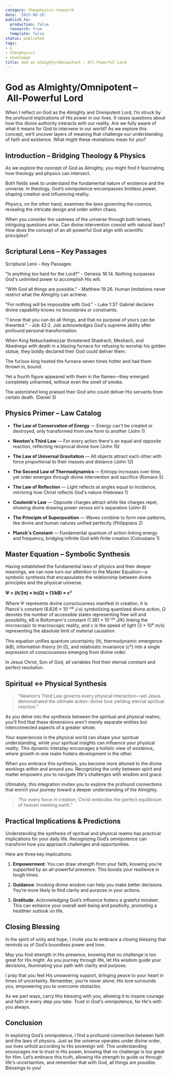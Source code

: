 ```yaml
---
category: theophysics-research
date: '2025-09-28'
publish_to:
  production: false
  research: true
  template: false
status: published
tags:
- o
- theophysics
- enveloppe
title: God as Almighty/Omnipotent – All‑Powerful Lord
---
```

   
# God as Almighty/Omnipotent – All‑Powerful Lord   
   
When I reflect on God as the Almighty and Omnipotent Lord, I’m struck by the profound implications of His power in our lives. It raises questions about how this divine authority interacts with our reality. Are we fully aware of what it means for God to intervene in our world? As we explore this concept, we’ll uncover layers of meaning that challenge our understanding of faith and existence. What might these revelations mean for you?   
   
## Introduction – Bridging Theology & Physics   
   
As we explore the concept of God as Almighty, you might find it fascinating how theology and physics can intersect.   
   
Both fields seek to understand the fundamental nature of existence and the universe. In theology, God’s omnipotence encompasses limitless power, shaping creation and influencing reality.   
   
Physics, on the other hand, examines the laws governing the cosmos, revealing the intricate design and order within chaos.   
   
When you consider the vastness of the universe through both lenses, intriguing questions arise. Can divine intervention coexist with natural laws? How does the concept of an all-powerful God align with scientific principles?   
   
## Scriptural Lens – Key Passages   
   
Scriptural Lens – Key Passages   
   
"Is anything too hard for the Lord?" - Genesis 18:14. Nothing surpasses God's unlimited power to accomplish His will.   
   
"With God all things are possible." - Matthew 19:26. Human limitations never restrict what the Almighty can achieve.   
   
"For nothing will be impossible with God." - Luke 1:37. Gabriel declares divine capability knows no boundaries or constraints.   
   
"I know that you can do all things, and that no purpose of yours can be thwarted." - Job 42:2. Job acknowledges God's supreme ability after profound personal transformation.   
   
When King Nebuchadnezzar threatened Shadrach, Meshach, and Abednego with death in a blazing furnace for refusing to worship his golden statue, they boldly declared their God could deliver them.   
   
The furious king heated the furnace seven times hotter and had them thrown in, bound.   
   
Yet a fourth figure appeared with them in the flames—they emerged completely unharmed, without even the smell of smoke.   
   
The astonished king praised their God who could deliver His servants from certain death. (Daniel 3)   
   
## Physics Primer – Law Catalog   
   
* **The Law of Conservation of Energy** — Energy can't be created or destroyed, only transformed from one form to another (John 1)   
   
* **Newton's Third Law** — For every action there's an equal and opposite reaction, reflecting reciprocal divine love (John 15)   
   
* **The Law of Universal Gravitation** — All objects attract each other with force proportional to their masses and distance (John 12)   
   
* **The Second Law of Thermodynamics** — Entropy increases over time, yet order emerges through divine intervention and sacrifice (Romans 5)   
   
* **The Law of Reflection** — Light reflects at angles equal to incidence, mirroring how Christ reflects God's nature (Hebrews 1)   
   
* **Coulomb's Law** — Opposite charges attract while like charges repel, showing divine drawing power versus sin's separation (John 6)   
   
* **The Principle of Superposition** — Waves combine to form new patterns, like divine and human natures unified perfectly (Philippians 2)   
   
* **Planck's Constant** — Fundamental quantum of action linking energy and frequency, bridging infinite God with finite creation (Colossians 1)   
   
## Master Equation – Symbolic Synthesis   
   
Having established the fundamental laws of physics and their deeper meanings, we can now turn our attention to the Master Equation—a symbolic synthesis that encapsulates the relationship between divine principles and the physical universe.   
   
**Ψ = (ℏ/2π) × ln(Ω) × (1/kB) × c²**   
   
Where Ψ represents divine consciousness manifest in creation, ℏ is Planck's constant (6.626 × 10⁻³⁴ J·s) symbolizing quantized divine action, Ω denotes the number of accessible states representing free will and possibility, kB is Boltzmann's constant (1.381 × 10⁻²³ J/K) linking the microscopic to macroscopic reality, and c is the speed of light (3 × 10⁸ m/s) representing the absolute limit of material causation.   
   
This equation unifies quantum uncertainty (ℏ), thermodynamic emergence (kB), information theory (ln Ω), and relativistic invariance (c²) into a single expression of consciousness emerging from divine order.   
   
In Jesus Christ, Son of God, all variables find their eternal constant and perfect resolution.   
   
## Spiritual ↔ Physical Synthesis   
   
> "Newton's Third Law governs every physical interaction—yet Jesus demonstrated the ultimate action: divine love yielding eternal spiritual reaction."   
   
As you delve into the synthesis between the spiritual and physical realms, you'll find that these dimensions aren't merely separate entities but interconnected aspects of a greater whole.   
   
Your experiences in the physical world can shape your spiritual understanding, while your spiritual insights can influence your physical reality. This dynamic interplay encourages a holistic view of existence, where growth in one realm fosters development in the other.   
   
When you embrace this synthesis, you become more attuned to the divine workings within and around you. Recognizing the unity between spirit and matter empowers you to navigate life's challenges with wisdom and grace.   
   
Ultimately, this integration invites you to explore the profound connections that enrich your journey toward a deeper understanding of the Almighty.   
   
> "For every force in creation, Christ embodies the perfect equilibrium of heaven meeting earth."   
   
## Practical Implications & Predictions   
   
Understanding the synthesis of spiritual and physical realms has practical implications for your daily life. Recognizing God’s omnipotence can transform how you approach challenges and opportunities.   
   
Here are three key implications:   
   
1. **Empowerment**: You can draw strength from your faith, knowing you’re supported by an all-powerful presence. This boosts your resilience in tough times.   
   
2. **Guidance**: Invoking divine wisdom can help you make better decisions. You’re more likely to find clarity and purpose in your actions.   
   
3. **Gratitude**: Acknowledging God’s influence fosters a grateful mindset. This can enhance your overall well-being and positivity, promoting a healthier outlook on life.   
   
## Closing Blessing   
   
In the spirit of unity and hope, I invite you to embrace a closing blessing that reminds us of God’s boundless power and love.   
   
May you find strength in His presence, knowing that no challenge is too great for His might. As you journey through life, let His wisdom guide your decisions, illuminating your path with clarity and purpose.   
   
I pray that you feel His unwavering support, bringing peace to your heart in times of uncertainty. Remember, you’re never alone; His love surrounds you, empowering you to overcome obstacles.   
   
As we part ways, carry this blessing with you, allowing it to inspire courage and faith in every step you take. Trust in God's omnipotence, for He's with you always.   
   
## Conclusion   
   
In exploring God’s omnipotence, I find a profound connection between faith and the laws of physics. Just as the universe operates under divine order, our lives unfold according to His sovereign will. This understanding encourages me to trust in His power, knowing that no challenge is too great for Him. Let’s embrace this truth, allowing His strength to guide us through life's uncertainties, and remember that with God, all things are possible. Blessings to you!